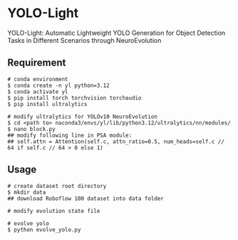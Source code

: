 # YOLO-Light

YOLO-Light: Automatic Lightweight YOLO Generation for Object Detection Tasks in Different Scenarios through NeuroEvolution

## Requirement

```
# conda environment
$ conda create -n yl python=3.12
$ conda activate yl
$ pip install torch torchvision torchaudio
$ pip install ultralytics

# modify ultralytics for YOLOv10 NeuroEvolution
$ cd <path to> naconda3/envs/yl/lib/python3.12/ultralytics/nn/modules/
$ nano block.py
## modify following line in PSA module:
## self.attn = Attention(self.c, attn_ratio=0.5, num_heads=self.c // 64 if self.c // 64 > 0 else 1)
```

## Usage

```
# create dataset root directory
$ mkdir data
## download Roboflow 100 dataset into data folder

# modify evolution state file

# evolve yolo
$ python evolve_yolo.py
```

